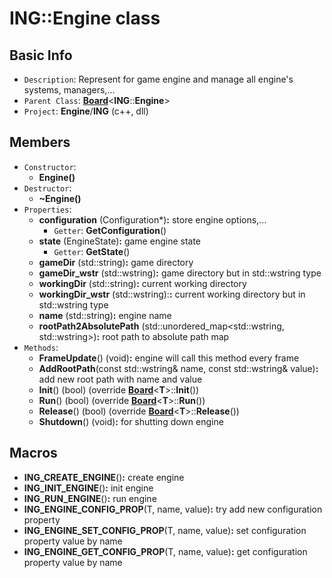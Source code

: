 # ING::Engine class #

  

## Basic Info ##
-  `Description`: Represent for game engine and manage all engine's systems, managers,...
-  `Parent Class`: [**Board**]()<**ING**::**Engine**>
-  `Project`: **Engine**/**ING**  (c++, dll)

## Members ##
-  `Constructor`:
	+  **Engine()**
-  `Destructor`:
	+  **~Engine()**
-  `Properties`:
	+  **configuration** (Configuration*)**:** store engine options,...
		*  `Getter`: **GetConfiguration**()
	+  **state** (EngineState)**:** game engine state
		*  `Getter`: **GetState**()
	+  **gameDir** (std::string)**:** game directory
	+  **gameDir_wstr** (std::wstring)**:** game directory but in std::wstring type
	+  **workingDir** (std::string)**:** current working directory
	+  **workingDir_wstr** (std::wstring):**:** current working directory but in std::wstring type
	+  **name** (std::string)**:** engine name
	+  **rootPath2AbsolutePath** (std::unordered_map<std::wstring,  std::wstring>)**:** root path to absolute path map
-  `Methods`:
	+  **FrameUpdate**() (void)**:** engine will call this method every frame
	+  **AddRootPath**(const std::wstring& name, const std::wstring& value)**:** add new root path with name and value
	+  **Init**() (bool) (override [**Board**]()<**T**>::**Init**())
	+  **Run**() (bool) (override [**Board**]()<**T**>::**Run**())
	+  **Release**() (bool) (override [**Board**]()<**T**>::**Release**())
	+  **Shutdown**() (void)**:** for shutting down engine
 
## Macros ##
+  **ING_CREATE_ENGINE**()**:** create engine
+  **ING_INIT_ENGINE**()**:** init engine
+  **ING_RUN_ENGINE**()**:** run engine
+  **ING_ENGINE_CONFIG_PROP**(T, name, value)**:** try add new configuration property
+  **ING_ENGINE_SET_CONFIG_PROP**(T, name, value)**:** set configuration property value by name
+  **ING_ENGINE_GET_CONFIG_PROP**(T, name, value)**:** get configuration property value by name